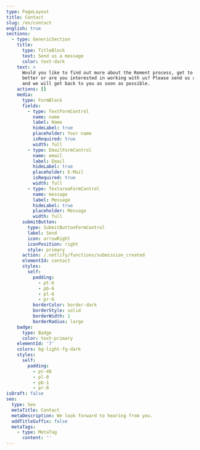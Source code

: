 ```yaml
---
type: PageLayout
title: Contact
slug: /en/contact
english: true
sections:
  - type: GenericSection
    title:
      type: TitleBlock
      text: Send us a message
      color: text-dark
    text: >
      Would you like to find out more about the Rement process, get to know us
      better or are you interested in working with us? Please send us a message
      and we will get back to you as soon as possible.
    actions: []
    media:
      type: FormBlock
      fields:
        - type: TextFormControl
          name: name
          label: Name
          hideLabel: true
          placeholder: Your name
          isRequired: true
          width: full
        - type: EmailFormControl
          name: email
          label: Email
          hideLabel: true
          placeholder: E-Mail
          isRequired: true
          width: full
        - type: TextareaFormControl
          name: message
          label: Message
          hideLabel: true
          placeholder: Message
          width: full
      submitButton:
        type: SubmitButtonFormControl
        label: Send
        icon: arrowRight
        iconPosition: right
        style: primary
      action: /.netlify/functions/submission_created
      elementId: contact
      styles:
        self:
          padding:
            - pt-6
            - pb-6
            - pl-6
            - pr-6
          borderColor: border-dark
          borderStyle: solid
          borderWidth: 1
          borderRadius: large
    badge:
      type: Badge
      color: text-primary
    elementId: '7'
    colors: bg-light-fg-dark
    styles:
      self:
        padding:
          - pt-48
          - pl-8
          - pb-1
          - pr-8
isDraft: false
seo:
  type: Seo
  metaTitle: Contact
  metaDescription: We look forward to hearing from you.
  addTitleSuffix: false
  metaTags:
    - type: MetaTag
      content: ''
---
```


